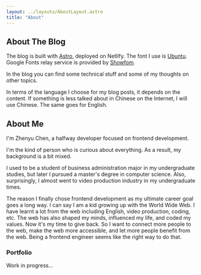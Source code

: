 ```yaml
---
layout: ../layouts/AboutLayout.astro
title: "About"
---
```


## About The Blog

The blog is built with [Astro](https://astro.build), deployed on Netlify.
The font I use is [Ubuntu](https://fonts.google.com/specimen/Ubuntu). Google Fonts relay service is provided by [Showfom](https://u.sb).

In the blog you can find some technical stuff and some of my thoughts on other topics.

In terms of the language I choose for my blog posts, it depends on the content. If something is less talked about in Chinese on the Internet, I will use Chinese. The same goes for English.

## About Me

I'm Zhenyu Chen, a halfway developer focused on frontend development.

I'm the kind of person who is curious about everything. As a result, my background is a bit mixed.

I used to be a student of business administration major in my undergraduate studies, but later I pursued a master's degree in computer science. Also, surprisingly, I almost went to video production industry in my undergraduate times.

The reason I finally chose frontend development as my ultimate career goal goes a long way. I can say I am a kid growing up with the World Wide Web. I have learnt a lot from the web including English, video production, coding, etc. The web has also shaped my minds, influenced my life, and coded my values. Now it's my time to give back. So I want to connect more people to the web, make the web more accessible, and let more people benefit from the web. Being a frontend engineer seems like the right way to do that.

### Portfolio

Work in progress...
